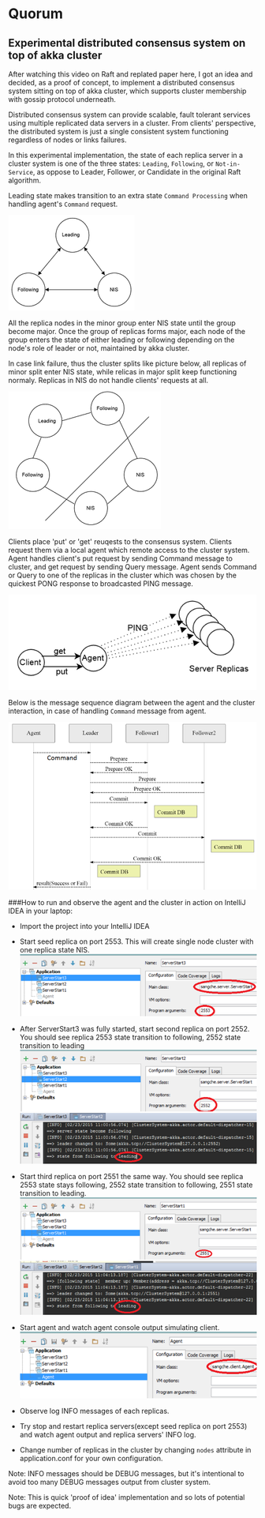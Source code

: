 # Quorum

## Experimental distributed consensus system on top of akka cluster

After watching this video on Raft and replated paper here, I got an idea and decided, as a proof of concept,
to implement a distributed consensus system sitting on top of akka cluster, which supports cluster membership with gossip protocol underneath.

Distributed consensus system can provide scalable, fault tolerant services using multiple replicated data servers in a cluster.
From clients' perspective, the distributed system is just a single consistent system functioning regardless of nodes or links failures.

In this experimental implementation, the state of each replica server in a cluster system is one of the three states:
`Leading`, `Following`, or `Not-in-Service`, as oppose to Leader, Follower, or Candidate in the original Raft algorithm.

Leading state makes transition to an extra state `Command Processing` when handling agent's `Command` request.

![states](https://raw.githubusercontent.com/sangche/sangche.github.io/master/pics/050218/Capture1.PNG)

All the replica nodes in the minor group enter NIS state until the group become major. Once the group of replicas forms major,
each node of the group enters the state of either leading or following depending on the node's role of leader or not, maintained by akka cluster.

In case link failure, thus the cluster splits like picture below, all replicas of minor split enter NIS state, while relicas in major split keep functioning normaly. Replicas in NIS do not handle clients' requests at all.

![splits](https://raw.githubusercontent.com/sangche/sangche.github.io/master/pics/050218/Capture.PNG)

Clients place 'put' or 'get' reuqests to the consensus system. Clients request them via a local agent which remote access to the cluster system. Agent handles client's put request by sending Command message to cluster, and get request by sending Query message.
Agent sends Command or Query to one of the replicas in the cluster which was chosen by the quickest PONG response to broadcasted PING message.

![pingpong](https://raw.githubusercontent.com/sangche/sangche.github.io/master/pics/050218/Capture3.PNG)

Below is the message sequence diagram between the agent and the cluster interaction, in case of handling `Command` message from agent.

![sequence diagram](https://raw.githubusercontent.com/sangche/sangche.github.io/master/pics/050218/Capture4.PNG)

###How to run and observe the agent and the cluster in action on IntelliJ IDEA in your laptop:

* Import the project into your IntelliJ IDEA

* Start seed replica on port 2553. This will create single node cluster with one replica state NIS.
![serverstart3](https://raw.githubusercontent.com/sangche/sangche.github.io/master/pics/050218/s3.PNG)

* After ServerStart3 was fully started, start second replica on port 2552. You should see replica 2553 state transition to following, 2552 state transition to leading
![serverstart2](https://raw.githubusercontent.com/sangche/sangche.github.io/master/pics/050218/s2.PNG)
![log2](https://raw.githubusercontent.com/sangche/sangche.github.io/master/pics/050218/22.PNG)

* Start third replica on port 2551 the same way. You should see replica 2553 state stays following, 2552 state transition to following, 2551 state transition to leading.
![startserver1](https://raw.githubusercontent.com/sangche/sangche.github.io/master/pics/050218/s1.PNG)
![log1](https://raw.githubusercontent.com/sangche/sangche.github.io/master/pics/050218/11.PNG)

* Start agent and watch agent console output simulating client.
![agent](https://raw.githubusercontent.com/sangche/sangche.github.io/master/pics/050218/agnt.PNG)

* Observe log INFO messages of each replicas.

* Try stop and restart replica servers(except seed replica on port 2553) and watch agent output and replica servers' INFO log.

* Change number of replicas in the cluster by changing `nodes` attribute in application.conf for your own configuration.

Note: INFO messages should be DEBUG messages, but it's intentional to avoid too many
DEBUG messages output from cluster system.

Note: This is quick 'proof of idea' implementation and so lots of potential bugs are expected.
